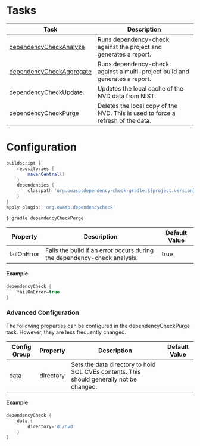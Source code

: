 Tasks
====================

Task                                                     | Description
---------------------------------------------------------|-----------------------
[dependencyCheckAnalyze](configuration.html)             | Runs dependency-check against the project and generates a report.
[dependencyCheckAggregate](configuration-aggregate.html) | Runs dependency-check against a multi-project build and generates a report.
[dependencyCheckUpdate](configuration-update.html)       | Updates the local cache of the NVD data from NIST.
dependencyCheckPurge                                     | Deletes the local copy of the NVD. This is used to force a refresh of the data.

Configuration
====================

```groovy
buildscript {
    repositories {
        mavenCentral()
    }
    dependencies {
        classpath 'org.owasp:dependency-check-gradle:${project.version}'
    }
}
apply plugin: 'org.owasp.dependencycheck'
```

```bash
$ gradle dependencyCheckPurge
```

Property             | Description                        | Default Value
---------------------|------------------------------------|------------------
failOnError          | Fails the build if an error occurs during the dependency-check analysis.                                           | true

#### Example
```groovy
dependencyCheck {
    failOnError=true
}
```

### Advanced Configuration

The following properties can be configured in the dependencyCheckPurge task. However, they are less frequently changed.

Config Group | Property          | Description                                                                                 | Default Value
-------------|-------------------|---------------------------------------------------------------------------------------------|------------------
data         | directory         | Sets the data directory to hold SQL CVEs contents. This should generally not be changed.    | &nbsp;

#### Example
```groovy
dependencyCheck {
    data {
        directory='d:/nvd'
    }
}
```
